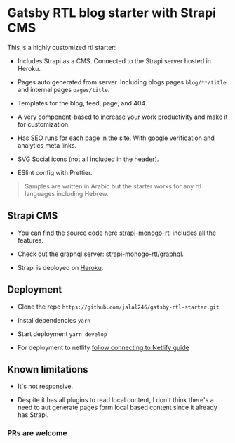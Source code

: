 # Gatsby RTL blog starter with Strapi CMS

This is a highly customized rtl starter:

- Includes Strapi as a CMS. Connected to the Strapi server hosted in Heroku.

- Pages auto generated from server. Including blogs pages `blog/**/title` and
  internal pages `pages/title`.

- Templates for the blog, feed, page, and 404.

- A very component-based to increase your work productivity and make it for
  customization.

- Has SEO runs for each page in the site. With google verification and
  analytics meta links.

- SVG Social icons (not all included in the header).

- ESlint config with Prettier.

> Samples are written in Arabic but the starter works for any rtl languages
> including Hebrew.

## Strapi CMS

- You can find the source code here
  [strapi-monogo-rtl](https://github.com/jalal246/strapi-monogo-rtl) includes
  all the features.

- Check out the graphql server:
  [strapi-monogo-rtl/graphql](https://strapi-monogo-rtl.herokuapp.com/graphql).

- Strapi is deployed on [Heroku](https://strapi-monogo-rtl.herokuapp.com/).

## Deployment

- Clone the repo `https://github.com/jalal246/gatsby-rtl-starter.git`

- Instal dependencies `yarn`

- Start deployment `yarn develop`

- For deployment to netlify [follow connecting to Netlify guide](https://www.netlify.com/blog/2016/02/24/a-step-by-step-guide-gatsby-on-netlify/)

## Known limitations

- It's not responsive.

- Despite it has all plugins to read local content, I don't think there's a need
  to aut generate pages form local based content since it already has Strapi.

### PRs are welcome
